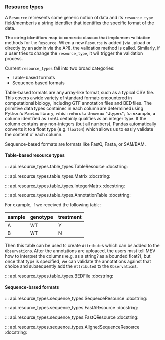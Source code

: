 ### Resource types

A `Resource` represents some generic notion of data and its `resource_type` field/member is a string identifier that identifies the specific format of the data.

The string identifiers map to concrete classes that implement validation methods for the `Resource`.  When a new `Resource` is added (via upload or directly by an admin via the API), the validation method is called.  Similarly, if a user tries to change the `resource_type`, it will trigger the validation process.

Current `resource_types` fall into two broad categories:

- Table-based formats
- Sequence-based formats

Table-based formats are any array-like format, such as a typical CSV file.  This covers a wide variety of standard formats encountered in computational biology, including GTF annotation files and BED files.  The primitive data types contained in each column are determined using Python's Pandas library, which refers to these as "dtypes"; for example, a column identified as `int64` certainly qualifies as an integer type.  If the column contains any non-integers (but all numbers), Pandas automatically converts it to a float type (e.g. `float64`) which allows us to easily validate the content of each column.  

Sequence-based formats are formats like FastQ, Fasta, or SAM/BAM. 

#### Table-based resource types

::: api.resource_types.table_types.TableResource
    :docstring:


::: api.resource_types.table_types.Matrix
    :docstring:


::: api.resource_types.table_types.IntegerMatrix
    :docstring:


::: api.resource_types.table_types.AnnotationTable
    :docstring:

For example, if we received the following table:

| sample | genotype | treatment |
|-|-|-|
| A | WT | Y |
| B | WT | N |

Then this table can be used to create `Attribute`s which can be added to
the `Observation`s.  After the annotations are uploaded, the users must tell MEV how to interpret the columns (e.g. as a string?  as a bounded float?), but once that type is specified, we can validate the annotations against that choice and subsequently add the `Attribute`s to the `Observation`s. 

::: api.resource_types.table_types.BEDFile
    :docstring:

#### Sequence-based formats

::: api.resource_types.sequence_types.SequenceResource
    :docstring:

::: api.resource_types.sequence_types.FastAResource
    :docstring:

::: api.resource_types.sequence_types.FastQResource
    :docstring:

::: api.resource_types.sequence_types.AlignedSequenceResource
    :docstring: